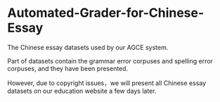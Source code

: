 # Automated-Grader-for-Chinese-Essay
The Chinese essay datasets used by our AGCE system.

Part of datasets contain the grammar error corpuses and spelling error corpuses, and they have been presented.

However, due to copyright issues，we will present all Chinese essay datasets on our education website a few days later.

